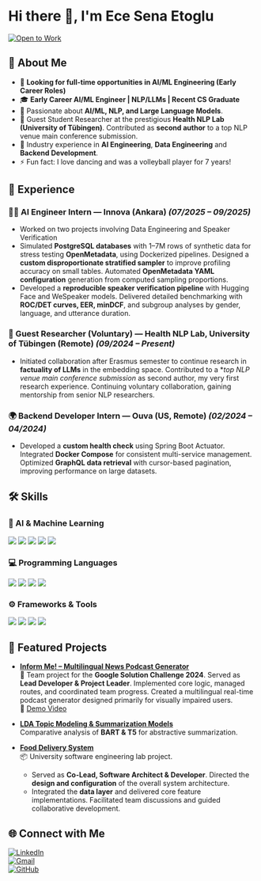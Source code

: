 # Hi there 👋, I'm Ece Sena Etoglu  

[![Open to Work](https://img.shields.io/badge/Open%20to%20Work-AI%2FML%20Engineer-brightgreen?style=for-the-badge&logo=github)](mailto:ecesena.etoglu@gmail.com)

## 🚀 About Me  
- 🔎 **Looking for full-time opportunities in AI/ML Engineering (Early Career Roles)**  
- 🎓 **Early Career AI/ML Engineer | NLP/LLMs | Recent CS Graduate**  
- 🤖 Passionate about **AI/ML, NLP, and Large Language Models**.  
- 🧪 Guest Student Researcher at the prestigious **Health NLP Lab (University of Tübingen)**. Contributed as **second author** to a top NLP venue main conference submission.  
- 💼 Industry experience in **AI Engineering**, **Data Engineering** and **Backend Development**.
- ⚡ Fun fact: I love dancing and was a volleyball player for 7 years!

## 💼 Experience  

### 🧑‍💻 AI Engineer Intern — Innova (Ankara) *(07/2025 – 09/2025)*  
-  Worked on two projects involving Data Engineering and Speaker Verification
- Simulated **PostgreSQL databases** with 1–7M rows of synthetic data for stress testing **OpenMetadata**, using Dockerized pipelines. Designed a **custom disproportionate stratified sampler** to improve profiling accuracy on small tables.  Automated **OpenMetadata YAML configuration** generation from computed sampling proportions.  
- Developed a **reproducible speaker verification pipeline** with Hugging Face and WeSpeaker models.  Delivered detailed benchmarking with **ROC/DET curves, EER, minDCF**, and subgroup analyses by gender, language, and utterance duration.  

### 🔬 Guest Researcher (Voluntary) — Health NLP Lab, University of Tübingen (Remote) *(09/2024 – Present)*  
- Initiated collaboration after Erasmus semester to continue research in **factuality of LLMs** in the embedding space. Contributed to a **top NLP venue main conference submission* as second author, my very first research experience. Continuing voluntary collaboration, gaining mentorship from senior NLP researchers.  

### 🌍 Backend Developer Intern — Ouva (US, Remote) *(02/2024 – 04/2024)*  
- Developed a **custom health check** using Spring Boot Actuator. Integrated **Docker Compose** for consistent multi-service management.  Optimized **GraphQL data retrieval** with cursor-based pagination, improving performance on large datasets.  


## 🛠️ Skills  

<p align="left">
  
### 🧠 AI & Machine Learning  
<img src="https://img.shields.io/badge/NLP-blue?logo=google&logoColor=white" /> 
<img src="https://img.shields.io/badge/LLMs-purple?logo=openai&logoColor=white" /> 
<img src="https://img.shields.io/badge/PyTorch-orange?logo=pytorch&logoColor=white" /> 
<img src="https://img.shields.io/badge/HuggingFace-yellow?logo=huggingface&logoColor=black" /> 
<img src="https://img.shields.io/badge/Deep%20Learning-red?logo=tensorflow&logoColor=white" />  

### 💻 Programming Languages  
<img src="https://img.shields.io/badge/Python-3776AB?logo=python&logoColor=white" /> 
<img src="https://img.shields.io/badge/Java-007396?logo=java&logoColor=white" /> 
<img src="https://img.shields.io/badge/C++-00599C?logo=cplusplus&logoColor=white" /> 
<img src="https://img.shields.io/badge/SQL-4479A1?logo=postgresql&logoColor=white" />  

### ⚙️ Frameworks & Tools
<img src="https://img.shields.io/badge/Docker-2496ED?logo=docker&logoColor=white" /> 
<img src="https://img.shields.io/badge/OpenMetadata-darkgreen?logo=datadog&logoColor=white" /> 
<img src="https://img.shields.io/badge/Spring%20Boot-6DB33F?logo=springboot&logoColor=white" /> 
<img src="https://img.shields.io/badge/Git-F05032?logo=git&logoColor=white" />  


## 📂 Featured Projects  
- [**Inform Me! – Multilingual News Podcast Generator**](https://github.com/Inform-Me-The-Podcast-Generator/inform_me_mobile)  
   🚀 Team project for the **Google Solution Challenge 2024**.  Served as **Lead Developer & Project Leader**. Implemented core logic, managed routes, and coordinated team progress. Created a multilingual real-time podcast generator designed primarily for visually impaired users.  
   🎥 [Demo Video](https://www.youtube.com/watch?v=0bl6tGHzSAw)  

- [**LDA Topic Modeling & Summarization Models**](https://github.com/EceSenaEtoglu/NLP-Eberhard-Karls-Tuebingen-Uni/tree/main/final_graded_assignment)  
   Comparative analysis of **BART & T5** for abstractive summarization.  

- [**Food Delivery System**](https://github.com/mustafa-ege/DeepFeed-Food-Delivery-Website)  
   📦 University software engineering lab project.  
   - Served as **Co-Lead, Software Architect & Developer**.  Directed the **design and configuration** of the overall system architecture.  
   - Integrated the **data layer** and delivered core feature implementations.  Facilitated team discussions and guided collaborative development.  

## 🌐 Connect with Me  
[![LinkedIn](https://img.shields.io/badge/-LinkedIn-blue?logo=linkedin&style=for-the-badge)](https://www.linkedin.com/in/ecesenaetoglu/)  
[![Gmail](https://img.shields.io/badge/-Email-red?logo=gmail&logoColor=white&style=for-the-badge)](mailto:ecesena.etoglu@gmail.com)  
[![GitHub](https://img.shields.io/badge/-GitHub-black?logo=github&style=for-the-badge)](https://github.com/EceSenaEtoglu)  

